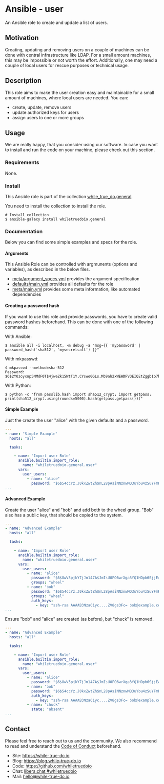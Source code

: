 <!--
reference: https://www.makeareadme.com/
reference: https://commonmark.org/
-->

# Ansible - user

An Ansible role to create and update a list of users.

## Motivation

Creating, updating and removing users on a couple of machines can be done with
central infrastructure like LDAP. For a small amount machines, this may be
impossible or not worth the effort. Additionally, one may need a couple of
local users for rescue purposes or technical usage.

## Description

This role aims to make the user creation easy and maintainable for a small
amount of machines, where local users are needed. You can:

- create, update, remove users
- update authorized keys for users
- assign users to one or more groups

## Usage

We are really happy, that you consider using our software. In case you want to
install and run the code on your machine, please check out this section.

### Requirements

None.

### Install

This Ansible role is part of the collection
[while_true_do.general](https://code.while-true-do.io/ansible/while_true_do.general).

You need to install the collection to install the role.

```shell
# Install collection
$ ansible-galaxy install whiletruedoio.general
```

### Documentation

Below you can find some simple examples and specs for the role.

#### Arguments

This Ansible Role can be controlled with argmunents (options and variables), as
described in the below files.

- [meta/argument_specs.yml](meta/argument_specs.yml) provides the argument
  specification
- [defaults/main.yml](defaults/main.yml) provides all defaults for the role
- [meta/main.yml](meta/main.yml) provides some meta information, like automated
  dependencies

#### Creating a password hash

If you want to use this role and provide passwords, you have to create valid
password hashes beforehand. This can be done with one of the following commands:

With Ansible:

```shell
$ ansible all -i localhost, -m debug -a "msg={{ 'mypassword' | password_hash('sha512', 'mysecretsalt') }}"
```

With mkpasswd:

```shell
$ mkpasswd --method=sha-512
Password:
$6$2Y0zoyxnp5NMdF0T$4jweZk15WtT1Y.CYswo0GLs.Mb9ah2xWEWDFVQEIQEtZggbIo7hY0PX5rbdJ7CNseuc69D203W6WbbPRMtEln0
```

With Python:

```shell
$ python -c "from passlib.hash import sha512_crypt; import getpass; print(sha512_crypt.using(rounds=5000).hash(getpass.getpass()))"
```

#### Simple Example

Just the create the user "alice" with the given defaults and a password.

```yaml
---
- name: "Simple Example"
  hosts: "all"

  tasks:

    - name: "Import user Role"
      ansible.builtin.import_role:
        name: "whiletruedoio.general.user"
      vars:
        user_users:
          - name: "alice"
            password: "$6$54ccYz.J0kxZwtZh$nL28pAsiNNznwMQ3uYbu4zSuYFmHDcuLRjGPTH/POKTbTpiL8hiYXqgz0ebeMPryoLLYd1yl7cUvGuuBUxpZO."
...
```

#### Advanced Example

Create the user "alice" and "bob" and add both to the wheel group. "Bob" also
has a public key, that should be copied to the system.

```yaml
---
- name: "Advanced Example"
  hosts: "all"

  tasks:

    - name: "Import user Role"
      ansible.builtin.import_role:
        name: "whiletruedoio.general.user"
      vars:
        user_users:
          - name: "alice"
            password: "$6$8wV5pjkY7jJn147A$JmIsU0FO6wrXga3YQ1HOpb6SjjE4S.Ik7Tp7HI5fjtFDSeuB..i2yBHz6Pl7brkCkx5TTaCMXjvi7qu1IHNID/"
            groups: "wheel"
          - name: "bob"
            password: "$6$54ccYz.J0kxZwtZh$nL28pAsiNNznwMQ3uYbu4zSuYFmHDcuLRjGPTH/POKTbTpiL8hiYXqgz0ebeMPryoLLYd1yl7cUvGuuBUxpZO."
            groups: "wheel"
            auth_keys:
              - key: "ssh-rsa AAAAB3NzaC1yc....ZV8gs3Fc= bob@example.com"
...
```

Ensure "bob" and "alice" are created (as before), but "chuck" is removed.

```yaml
---
- name: "Advanced Example"
  hosts: "all"

  tasks:

    - name: "Import user Role"
      ansible.builtin.import_role:
        name: "whiletruedoio.general.user"
      vars:
        user_users:
          - name: "alice"
            password: "$6$8wV5pjkY7jJn147A$JmIsU0FO6wrXga3YQ1HOpb6SjjE4S.Ik7Tp7HI5fjtFDSeuB..i2yBHz6Pl7brkCkx5TTaCMXjvi7qu1IHNID/"
          - name: "bob"
            password: "$6$54ccYz.J0kxZwtZh$nL28pAsiNNznwMQ3uYbu4zSuYFmHDcuLRjGPTH/POKTbTpiL8hiYXqgz0ebeMPryoLLYd1yl7cUvGuuBUxpZO."
            auth_keys:
              - key: "ssh-rsa AAAAB3NzaC1yc....ZV8gs3Fc= bob@example.com"
          - name: "chuck"
            state: "absent"
...
```

## Contact

Please feel free to reach out to us and the community. We also recommend to read
and understand the
[Code of Conduct](https://github.com/whiletruedoio/.github/blob/main/docs/CODE_OF_CONDUCT.md)
beforehand.

- Site: <https://while-true-do.io>
- Blog: <https://blog.while-true-do.io>
- Code: <https://github.com/whiletruedoio>
- Chat: [libera.chat #whiletruedoio](https://web.libera.chat/gamja/#whiletruedo)
- Mail: [hello@while-true-do.io](mailto:hello@while-true-do.io)
